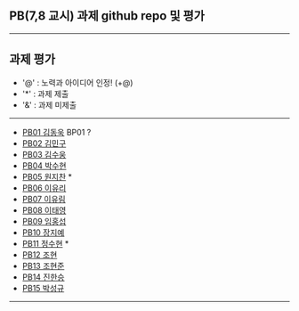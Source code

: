 ## PB(7,8 교시) 과제 github repo 및 평가

---
## 과제 평가
- '@' : 노력과 아이디어 인정! (+@)
- '*' : 과제 제출 
- '&' : 과제 미제출 
---
- [PB01	김동욱](https://github.com/kkdw428/BP01) BP01 ?
- [PB02	김민구]()
- [PB03	김수웅]()
- [PB04	박수현]()
- [PB05	원지찬](https://github.com/dnjswlcks67/pb05) *
- [PB06	이유리]()
- [PB07	이유림]()
- [PB08	이태영]()
- [PB09	임홍섭]()
- [PB10	장지예]()
- [PB11	정수현](https://github.com/jungsh210/PB11) *
- [PB12	 조현]()
- [PB13	조현준]()
- [PB14	진한승]()
- [PB15	박성규]()
---
